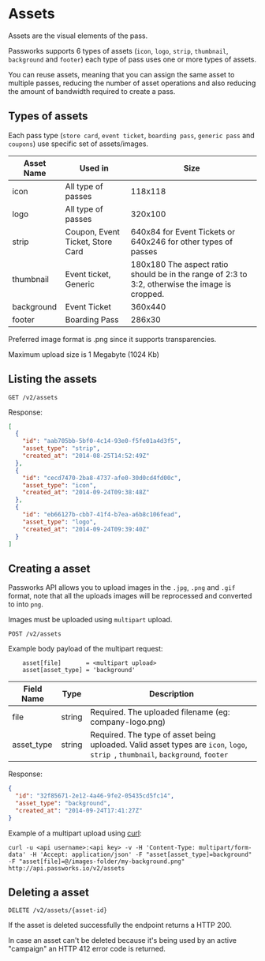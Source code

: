 Assets
===============

Assets are the visual elements of the pass.

Passworks supports 6 types of assets (`icon`, `logo`, `strip`, `thumbnail`, `background` and `footer`) each type of pass uses one or more types of assets.

You can reuse assets, meaning that you can assign the same asset to multiple passes, reducing the number of asset operations and also reducing the amount of bandwidth required to create a pass.

Types of assets
----------------

Each pass type (`store card`, `event ticket`, `boarding pass`, `generic pass` and `coupons`) use specific set of assets/images.

| Asset Name |  Used in       | Size
|------------|----------------------------------|----------------------------------|
| icon       | All type of passes               | 118x118 |
| logo		   | All type of passes 		        | 320x100
| strip	   | Coupon, Event Ticket, Store Card | 640x84 for Event Tickets or 640x246 for other types of passes
| thumbnail  | Event ticket, Generic | 180x180 The aspect ratio should be in the range of 2:3 to 3:2, otherwise the image is cropped.
| background | Event Ticket | 360x440	        |
| footer	   | Boarding Pass | 286x30           |

Preferred image format is .png since it supports transparencies.

Maximum upload size is 1 Megabyte (1024 Kb)

Listing the assets
----------------

```shell
GET /v2/assets
```

Response:

```json
[
  {
    "id": "aab705bb-5bf0-4c14-93e0-f5fe01a4d3f5",
    "asset_type": "strip",
    "created_at": "2014-08-25T14:52:49Z"
  },
  {
    "id": "cecd7470-2ba8-4737-afe0-30d0cd4fd00c",
    "asset_type": "icon",
    "created_at": "2014-09-24T09:38:48Z"
  },
  {
    "id": "eb66127b-cbb7-41f4-b7ea-a6b8c106fead",
    "asset_type": "logo",
    "created_at": "2014-09-24T09:39:40Z"
  }
]
```

Creating a asset
----------------

Passworks API allows you to upload images in the `.jpg`, `.png` and `.gif` format, note that all the uploads images will be reprocessed and converted to into `png`.

Images must be uploaded using `multipart` upload.


```shell
POST /v2/assets
```

Example body payload of the multipart request:

```shell
	asset[file]       = <multipart upload>
	asset[asset_type] = 'background'
```


| Field Name           | Type      | Description    |
|----------------------|-----------|----------------|
| file   			   | string    |  Required. The uploaded filename (eg: company-logo.png)
| asset_type    		   | string    | Required. The type of asset being uploaded. Valid asset types are `icon`, `logo`, `strip `, `thumbnail`, `background`, `footer`

Response:


```json
{
  "id": "32f85671-2e12-4a46-9fe2-05435cd5fc14",
  "asset_type": "background",
  "created_at": "2014-09-24T17:41:27Z"
}
```

Example of a multipart upload using [curl](http://en.wikipedia.org/wiki/CURL#cURL):

```shell
curl -u <api username>:<api key> -v -H 'Content-Type: multipart/form-data' -H 'Accept: application/json' -F "asset[asset_type]=background" -F "asset[file]=@/images-folder/my-background.png" http://api.passworks.io/v2/assets
```

Deleting a asset
----------------

```shell
DELETE /v2/assets/{asset-id}
```

If the asset is deleted successfully the endpoint returns a HTTP 200.

In case an asset can't be deleted because it's being used by an active "campaign" an HTTP 412 error code is returned.
